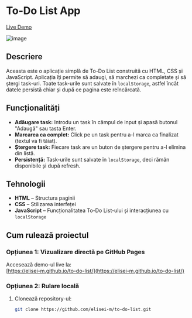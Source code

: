 # To-Do List App

[Live Demo](https://elisei-m.github.io/to-do-list/)


![image](https://github.com/user-attachments/assets/c5ec1c00-6e8b-4fe6-b90b-04bdacb76070)


## Descriere

Aceasta este o aplicație simplă de To-Do List construită cu HTML, CSS și JavaScript. Aplicația îți permite să adaugi, să marchezi ca completate și să ștergi task-uri. Toate task-urile sunt salvate în `localStorage`, astfel încât datele persistă chiar și după ce pagina este reîncărcată.

## Funcționalități

- **Adăugare task:** Introdu un task în câmpul de input și apasă butonul "Adaugă" sau tasta Enter.
- **Marcarea ca complet:** Click pe un task pentru a-l marca ca finalizat (textul va fi tăiat).
- **Ștergere task:** Fiecare task are un buton de ștergere pentru a-l elimina din listă.
- **Persistență:** Task-urile sunt salvate în `localStorage`, deci rămân disponibile și după refresh.

## Tehnologii

- **HTML** – Structura paginii
- **CSS** – Stilizarea interfeței
- **JavaScript** – Funcționalitatea To-Do List-ului și interacțiunea cu `localStorage`

## Cum rulează proiectul

### Opțiunea 1: Vizualizare directă pe GitHub Pages

Accesează demo-ul live la:  
[https://elisei-m.github.io/to-do-list/](https://elisei-m.github.io/to-do-list/)

### Opțiunea 2: Rulare locală

1. Clonează repository-ul:
   ```bash
   git clone https://github.com/elisei-m/to-do-list.git
